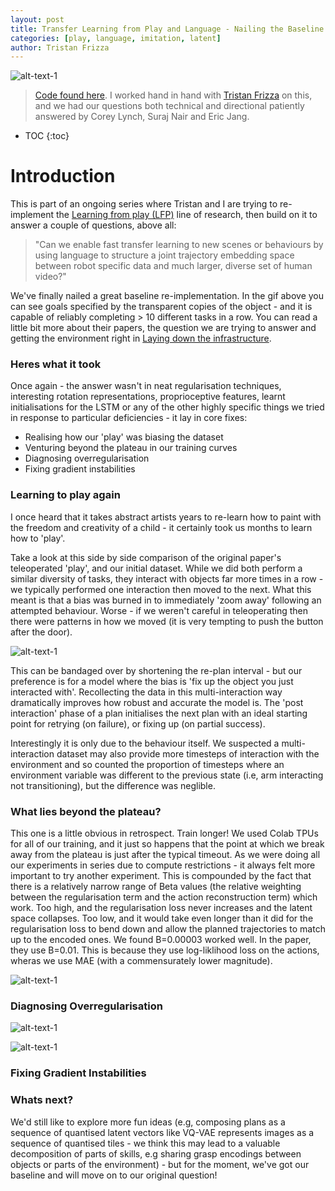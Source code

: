 ```yaml
---
layout: post
title: Transfer Learning from Play and Language - Nailing the Baseline
categories: [play, language, imitation, latent]
author: Tristan Frizza
---
```


![alt-text-1](https://sholtodouglas.github.io/images/play/awesome.gif "demo of multiple tasks")


> [Code found here](https://github.com/sholtodouglas/learning_from_play). 
> I worked hand in hand with [Tristan Frizza](https://twitter.com/TristanVtx) on this, and we had our questions both technical and directional patiently answered by Corey Lynch, Suraj Nair and Eric Jang. 

* TOC
{:toc}

# Introduction

This is part of an ongoing series where Tristan and I are trying to re-implement the [Learning from play (LFP)](https://learning-from-play.github.io/) line of research, then build on it to answer a couple of questions, above all:

> "Can we enable fast transfer learning to new scenes or behaviours by using language to structure a joint trajectory embedding space between robot specific data and much larger, diverse set of human video?"

We've finally nailed a great baseline re-implementation. In the gif above you can see goals specified by the transparent copies of the object - and it is capable of reliably completing > 10 different tasks in a row. You can read a little bit more about their papers, the question we are trying to answer and getting the environment right in [Laying down the infrastructure](https://sholtodouglas.github.io/LearningFromPlayAndLanguage/).

### Heres what it took

Once again - the answer wasn't in neat regularisation techniques, interesting rotation representations, proprioceptive features, learnt initialisations for the LSTM or any of the other highly specific things we tried in response to particular deficiencies -  it lay in core fixes:
- Realising how our 'play' was biasing the dataset
- Venturing beyond the plateau in our training curves
- Diagnosing overregularisation 
- Fixing gradient instabilities



### Learning to play again

I once heard that it takes abstract artists years to re-learn how to paint with the freedom and  creativity of a child - it certainly took us months to learn how to 'play'. 

Take a look at this side by side comparison of the original paper's teleoperated 'play', and our initial dataset. While we did both perform a similar diversity of tasks, they interact with objects far more times in a row -  we typically performed one interaction then moved to the next. What this meant is that a bias was burned in to immediately 'zoom away' following an attempted behaviour. Worse - if we weren't careful in teleoperating then there were patterns in how we moved (it is very tempting to push the button after the door). 

![alt-text-1](https://sholtodouglas.github.io/images/play/sidebyside.gif "side by side comparison")

This can be bandaged over by shortening the re-plan interval - but our preference is for a model where the bias is 'fix up the object you just interacted with'.  Recollecting the data in this multi-interaction way dramatically improves how robust and accurate the model is. The 'post interaction' phase of a plan initialises the next plan with an ideal starting point for retrying (on failure), or fixing up (on partial success). 

Interestingly it is only due to the behaviour itself. We suspected a multi-interaction dataset may also provide more timesteps of interaction with the environment and so counted the proportion of timesteps where an environment variable was different to the previous state (i.e, arm interacting not transitioning), but the difference was neglible. 

### What lies beyond the plateau?

This one is a little obvious in retrospect. Train longer! We used Colab TPUs for all of our training, and it just so happens that the point at which we break away from the plateau is just after the typical timeout. As we were doing all our experiments in series due to compute restrictions - it always felt more important to try another experiment. This is compounded by the fact that there is a relatively narrow range of Beta values (the relative weighting between the regularisation term and the action reconstruction term) which work. Too high, and the regularisation loss never increases and the latent space collapses. Too low, and it would take even longer than it did for the regularisation loss to bend down and allow the planned trajectories to match up to the encoded ones. We found B=0.00003 worked well. In the paper, they use B=0.01. This is because they use log-liklihood loss on the actions, wheras we use MAE (with a commensurately lower magnitude). 

![alt-text-1](https://sholtodouglas.github.io/images/play/conver.gif "demo of multiple tasks")

### Diagnosing Overregularisation
![alt-text-1](https://sholtodouglas.github.io/images/play/overeg.png "Regularisation Demonstration")

![alt-text-1](https://sholtodouglas.github.io/images/play/behaviour_space.png "Quelle separation")

### Fixing Gradient Instabilities

### Whats next?


We'd still like to explore more fun ideas (e.g, composing plans as a sequence of quantised latent vectors like VQ-VAE represents images as a sequence of quantised tiles - we think this may lead to a valuable decomposition of parts of skills, e.g sharing grasp encodings between objects or parts of the environment) - but for the moment, we've got our baseline and will move on to our original question!



